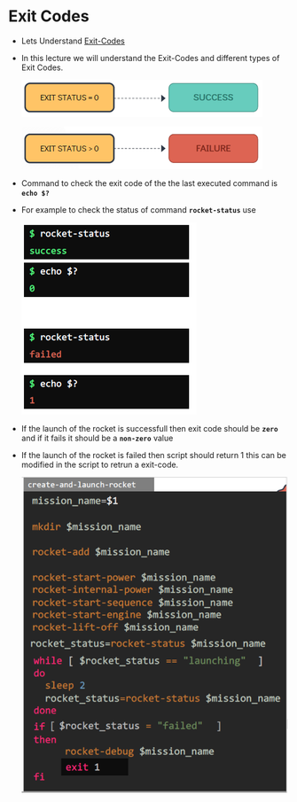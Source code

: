 # Exit Codes

  - Lets Understand [Exit-Codes](https://kodekloud.com/courses/1029419/lectures/21506385)

  - In this lecture we will understand the Exit-Codes and different types of Exit Codes.

    ![e0](../../images/e0.PNG)


    ![e1](../../images/e1.PNG)


  - Command to check the exit code of the the last executed command is  **`echo $?`**

  - For example to check the status of command **`rocket-status`** use

    ![rs](../../images/rs.PNG)


  - If the launch of the rocket is successfull then exit code should be **`zero`** and if it fails it should be a **`non-zero`** value

  - If the launch of the rocket is failed then script should return 1 this can be modified in the script to retrun a exit-code.

    ![exit](../../images/exit.PNG)